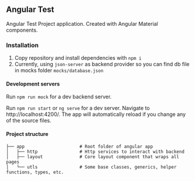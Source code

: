 ## Angular Test
Angular Test Project application. Created with Angular Material components.


### Installation
1. Copy repository and install dependencies with `npm i`
2. Currently, using `json-server` as backend provider so you can find db file in mocks folder `mocks/database.json`

#### Development servers
Run `npm run mock` for a dev backend server.

Run `npm run start` or `ng serve` for a dev server. Navigate to http://localhost:4200/. The app will automatically reload if you change any of the source files.


#### Project structure

    ├── app                     # Root folder of angular app
    │   ├── http                # Http services to interact with backend
    │   ├── layout              # Core layout component that wraps all pages
    │   └── utls                # Some base classes, generics, helper functions, types, etc.
